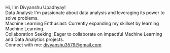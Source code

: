 Hi, I'm Divyanshu Upadhyay!
<br>
Data Analyst: I'm passionate about data analysis and leveraging its power to solve problems.<br>
Machine Learning Enthusiast: Currently expanding my skillset by learning Machine Learning.<br>
Collaboration Seeking: Eager to collaborate on impactful Machine Learning and Data Analytics projects.<br>
Connect with me: divyanshu3579@gmail.com<br>

<!---
divyanshuupadhyay/divyanshuupadhyay is a ✨ special ✨ repository because its `README.md` (this file) appears on your GitHub profile.
You can click the Preview link to take a look at your changes.
--->
